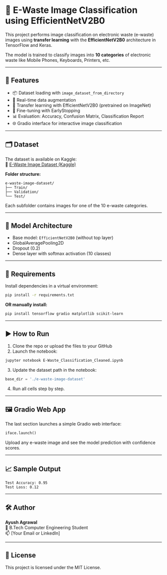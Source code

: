 
# 🧠 E-Waste Image Classification using EfficientNetV2B0

This project performs image classification on electronic waste (e-waste) images using **transfer learning** with the **EfficientNetV2B0** architecture in TensorFlow and Keras.

The model is trained to classify images into **10 categories** of electronic waste like Mobile Phones, Keyboards, Printers, etc.

---

## 🚀 Features

- 📦 Dataset loading with `image_dataset_from_directory`
- 🎨 Real-time data augmentation
- 🧠 Transfer learning with EfficientNetV2B0 (pretrained on ImageNet)
- 🔁 Fine-tuning with EarlyStopping
- 📊 Evaluation: Accuracy, Confusion Matrix, Classification Report
- 🌐 Gradio interface for interactive image classification

---

## 🗂️ Dataset

The dataset is available on Kaggle:  
🔗 [E-Waste Image Dataset (Kaggle)](https://www.kaggle.com/datasets/akshat103/e-waste-image-dataset)

**Folder structure:**
```
e-waste-image-dataset/
├── Train/
├── Validation/
└── Test/
```

Each subfolder contains images for one of the 10 e-waste categories.

---

## 🧪 Model Architecture

- Base model: `EfficientNetV2B0` (without top layer)
- GlobalAveragePooling2D
- Dropout (0.2)
- Dense layer with softmax activation (10 classes)

---

## 🧰 Requirements

Install dependencies in a virtual environment:

```bash
pip install -r requirements.txt
```

**OR manually install:**
```bash
pip install tensorflow gradio matplotlib scikit-learn
```

---

## ▶️ How to Run

1. Clone the repo or upload the files to your GitHub
2. Launch the notebook:

```bash
jupyter notebook E-Waste_Classification_Cleaned.ipynb
```

3. Update the dataset path in the notebook:
```python
base_dir = './e-waste-image-dataset'
```

4. Run all cells step by step.

---

## 🖼️ Gradio Web App

The last section launches a simple Gradio web interface:

```python
iface.launch()
```

Upload any e-waste image and see the model prediction with confidence scores.

---

## 📈 Sample Output

```
Test Accuracy: 0.95
Test Loss: 0.12
```

---

## 🛠️ Author

**Ayush Agrawal**  
📍 B.Tech Computer Engineering Student  
📫 [Your Email or LinkedIn]

---

## 📄 License

This project is licensed under the MIT License.
